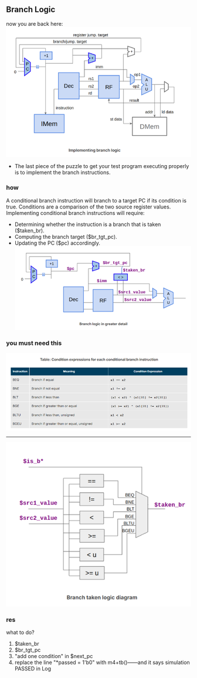
## Branch Logic
now you are back here:  
![alt text](image.png)

- The last piece of the puzzle to get your test program executing properly is to implement the branch instructions. 


### how
A conditional branch instruction will branch to a target PC if its condition is true. Conditions are a comparison of the two source register values. Implementing conditional branch instructions will require:  
- Determining whether the instruction is a branch that is taken ($taken_br).
- Computing the branch target ($br_tgt_pc).
- Updating the PC ($pc) accordingly.
![alt text](image-1.png)

### you must need this
![alt text](image-2.png)  

---

![alt text](image-3.png)



### res
what to do?
1. $taken_br
2. $br_tgt_pc
3. "add one condition" in $next_pc
4. replace the line "*passed = 1'b0" with m4+tb()——and it says simulation PASSED in Log

